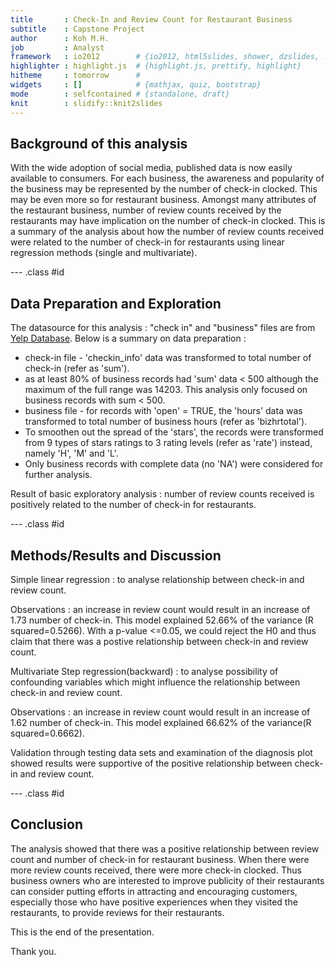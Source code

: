 ```yaml
---
title       : Check-In and Review Count for Restaurant Business
subtitle    : Capstone Project 
author      : Koh M.H.
job         : Analyst
framework   : io2012        # {io2012, html5slides, shower, dzslides, ...}
highlighter : highlight.js  # {highlight.js, prettify, highlight}
hitheme     : tomorrow      # 
widgets     : []            # {mathjax, quiz, bootstrap}
mode        : selfcontained # {standalone, draft}
knit        : slidify::knit2slides
---
```


## Background of this analysis

With the wide adoption of social media, published data is now easily available to consumers. For each business, the awareness and popularity of the business may be represented by the number of check-in clocked. This may be even more so for restaurant business. Amongst many attributes of the restaurant business, number of review counts received by the restaurants may have implication on the number of check-in clocked. This is a summary of the analysis about how the number of review counts received were related to the number of check-in for restaurants using linear regression methods (single and multivariate).

--- .class #id 

## Data Preparation and Exploration

The datasource for this analysis : "check in" and "business" files are from [Yelp Database](http://www.yelp.com/dataset_challenge). 
Below is a summary on data preparation :

* check-in file - 'checkin_info' data was transformed to total number of check-in (refer as 'sum').
* as at least 80% of business records had 'sum' data < 500 although the maximum of the full range was 14203. This analysis only focused on business records with sum < 500. 
* business file - for records with 'open' = TRUE, the 'hours' data was transformed to total number of business hours (refer as 'bizhrtotal').
* To smoothen out the spread of the 'stars', the records were transformed from 9 types of stars ratings to 3 rating levels (refer as 'rate') instead, namely 'H', 'M' and 'L'.
* Only business records with complete data (no 'NA') were considered for further analysis.

Result of basic exploratory analysis : number of review counts received is positively related to the number of check-in for restaurants. 

--- .class #id 

## Methods/Results and Discussion

Simple linear regression : to analyse relationship between check-in and review count.  

Observations : an increase in review count would result in an increase of 1.73 number of check-in. 
This model explained 52.66% of the variance (R squared=0.5266). With a p-value <=0.05, we could reject the H0 and thus claim that there was a postive relationship between check-in and review count.

Multivariate Step regression(backward) : to analyse possibility of confounding variables which might influence the relationship between check-in and review count.  

Observations : an increase in review count would result in an increase of 1.62 number of check-in.
This model explained 66.62% of the variance(R squared=0.6662).

Validation through testing data sets and examination of the diagnosis plot showed results were supportive of the positive relationship between check-in and review count.

--- .class #id 

## Conclusion

The analysis showed that there was a positive relationship between review count and number of check-in for restaurant business. When there were more review counts received, there were more check-in clocked. Thus business owners who are interested to improve publicity of their restaurants can consider putting efforts in attracting and encouraging customers, especially those who have positive experiences when they visited the restaurants, to provide reviews for their restaurants.

This is the end of the presentation.

Thank you.
